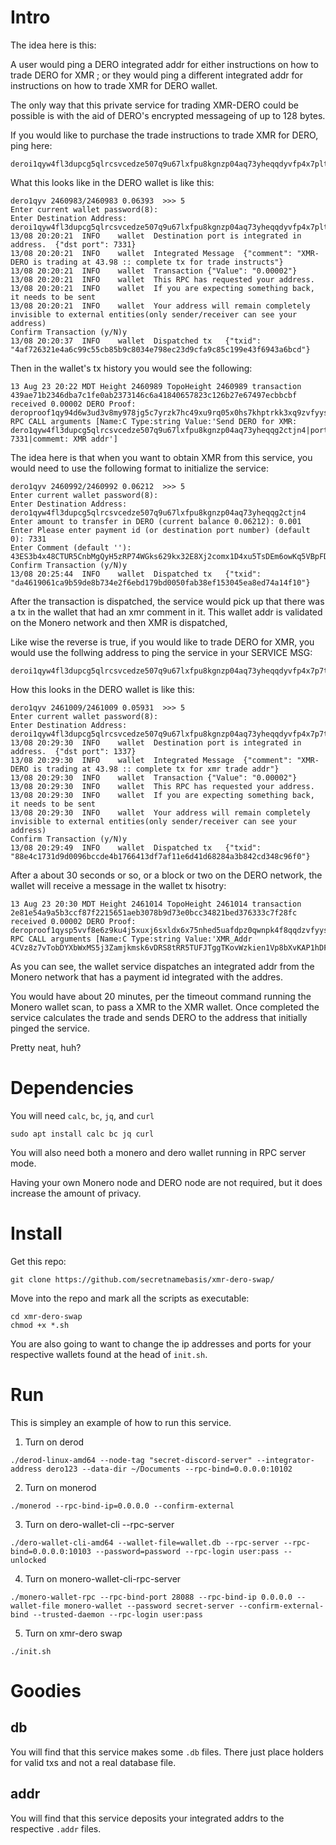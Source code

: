 # Intro
The idea here is this:

A user would ping a DERO integrated addr for either instructions on how to trade DERO for XMR ; or they would ping a different integrated addr for instructions on how to trade XMR for DERO wallet.

The only way that this private service for trading XMR-DERO could be possible is with the aid of DERO's encrypted messageing of up to 128 bytes.

If you would like to purchase the trade instructions to trade XMR for DERO, ping here:
```
deroi1qyw4fl3dupcg5qlrcsvcedze507q9u67lxfpu8kgnzp04aq73yheqqdyvfp4x7pltpx4yt2yg4fy7grfwvs8gunpv35kueeqv96zqdpn9cunsgp68gsxxmmdwpkx2ar9yp68sgrxdaezqarjv9jx2grfdeehgun4vd68xcjy25v3egmzfe2sqcjk25pqtz8g55
```

What this looks like in the DERO wallet is like this:
```
dero1qyv 2460983/2460983 0.06393  >>> 5
Enter current wallet password(8):
Enter Destination Address: deroi1qyw4fl3dupcg5qlrcsvcedze507q9u67lxfpu8kgnzp04aq73yheqqdyvfp4x7pltpx4yt2yg4fy7grfwvs8gunpv35kueeqv96zqdpn9cunsgp68gsxxmmdwpkx2ar9yp68sgrxdaezqarjv9jx2grfdeehgun4vd68xcjy25v3egmzfe2sqcjk25pqtz8g55
13/08 20:20:21	INFO	wallet	Destination port is integrated in address.	{"dst port": 7331}
13/08 20:20:21	INFO	wallet	Integrated Message	{"comment": "XMR-DERO is trading at 43.98 :: complete tx for trade instructs"}
13/08 20:20:21	INFO	wallet	Transaction	{"Value": "0.00002"}
13/08 20:20:21	INFO	wallet	This RPC has requested your address.
13/08 20:20:21	INFO	wallet	If you are expecting something back, it needs to be sent
13/08 20:20:21	INFO	wallet	Your address will remain completely invisible to external entities(only sender/receiver can see your address)
Confirm Transaction (y/N)y
13/08 20:20:37	INFO	wallet	Dispatched tx	{"txid": "4af726321e4a6c99c55cb85b9c8034e798ec23d9cfa9c85c199e43f6943a6bcd"}
```
Then in the wallet's tx history you would see the following:
```
13 Aug 23 20:22 MDT Height 2460989 TopoHeight 2460989 transaction 439ae71b2346dba7c1fe0ab2373146c6a41840657823c126b27e67497ecbbcbf received 0.00002 DERO Proof: deroproof1qy94d6w3ud3v8my978jg5c7yrzk7hc49xu9rq05x0hs7khptrkk3xq9zvfyyskpqw9ylegtj0v4phg6qcw3f3smdwx0ksx6cxnka2t05055hwr5xt7uky4j4qg3vcz30 RPC CALL arguments [Name:C Type:string Value:'Send DERO for XMR: dero1qyw4fl3dupcg5qlrcsvcedze507q9u67lxfpu8kgnzp04aq73yheqqg2ctjn4|port 7331|commemt: XMR addr']
```
The idea here is that when you want to obtain XMR from this service, you would need to use the following format to initialize the service:
```
dero1qyv 2460992/2460992 0.06212  >>> 5
Enter current wallet password(8):
Enter Destination Address: dero1qyw4fl3dupcg5qlrcsvcedze507q9u67lxfpu8kgnzp04aq73yheqqg2ctjn4
Enter amount to transfer in DERO (current balance 0.06212): 0.001
Enter Please enter payment id (or destination port number) (default 0): 7331
Enter Comment (default ''): 43ES3b4x48CTUR5CnbMgQyH5zRP74WGks629kx32E8Xj2comx1D4xu5TsDEm6owKq5VBpFDdguEtHiPZE1TcoGor5RviTC5
Confirm Transaction (y/N)y
13/08 20:25:44	INFO	wallet	Dispatched tx	{"txid": "da4619061ca9b59de8b734e2f6ebd179bd0050fab38ef153045ea8ed74a14f10"}
```
After the transaction is dispatched, the service would pick up that there was a tx in the wallet that had an xmr comment in it. This wallet addr is validated on the Monero network and then XMR is dispatched,

Like wise the reverse is true, if you would like to trade DERO for XMR, you would use the follwing address to ping the service in your SERVICE MSG:
```
deroi1qyw4fl3dupcg5qlrcsvcedze507q9u67lxfpu8kgnzp04aq73yheqqdyvfp4x7p7tpx4yt2yg4fy7grfwvs8gunpv35kueeqv96zqdpn9cunsgp68gsxxmmdwpkx2ar9yp68sgrxdaezq7rdwgs8gunpv3jjqctyv3exy3z4ryznjcjw25qxy4j4qgk69vgy
```
How this looks in the DERO wallet is like this:
```
dero1qyv 2461009/2461009 0.05931  >>> 5
Enter current wallet password(8):
Enter Destination Address: deroi1qyw4fl3dupcg5qlrcsvcedze507q9u67lxfpu8kgnzp04aq73yheqqdyvfp4x7p7tpx4yt2yg4fy7grfwvs8gunpv35kueeqv96zqdpn9cunsgp68gsxxmmdwpkx2ar9yp68sgrxdaezq7rdwgs8gunpv3jjqctyv3exy3z4ryznjcjw25qxy4j4qgk69vgy
13/08 20:29:30	INFO	wallet	Destination port is integrated in address.	{"dst port": 1337}
13/08 20:29:30	INFO	wallet	Integrated Message	{"comment": "XMR-DERO is trading at 43.98 :: complete tx for xmr trade addr"}
13/08 20:29:30	INFO	wallet	Transaction	{"Value": "0.00002"}
13/08 20:29:30	INFO	wallet	This RPC has requested your address.
13/08 20:29:30	INFO	wallet	If you are expecting something back, it needs to be sent
13/08 20:29:30	INFO	wallet	Your address will remain completely invisible to external entities(only sender/receiver can see your address)
Confirm Transaction (y/N)y
13/08 20:29:49	INFO	wallet	Dispatched tx	{"txid": "88e4c1731d9d0096bccde4b1766413df7af11e6d41d68284a3b842cd348c96f0"}

```
After a about 30 seconds or so, or a block or two on the DERO network, the wallet will receive a message in the wallet tx hisotry:
```
13 Aug 23 20:30 MDT Height 2461014 TopoHeight 2461014 transaction 2e81e54a9a5b3ccf87f2215651aeb3078b9d73e0bcc34821bed376333c7f28fc received 0.00002 DERO Proof: deroproof1qysp5vvf8e6z9ku4j5xuxj6sxldx6x75nhed5uafdpz0qwnpk4f8qqdzvfyyskpqphrhxy645vuwmk0j6vpdr8q452q6yrq9v9wct3nu8r8jsz24geqxy4j4qguyght2 RPC CALL arguments [Name:C Type:string Value:'XMR_Addr 4CVz8z7vTobDYXbWxMS5j3Zamjkmsk6vDRS8tRR5TUFJTggTKovWzkien1Vp8bXvKAP1hDFJwZjxUgRqjfmY9sNPP8jRXzEr56F6dK3y9q']
```
As you can see, the wallet service dispatches an integrated addr from the Monero network that has a payment id integrated with the addres.

You would have about 20 minutes, per the timeout command running the Monero wallet scan, to pass a XMR to the XMR wallet. Once completed the service calculates the trade and sends DERO to the address that initially pinged the service.

Pretty neat, huh?

# Dependencies
You will need `calc`, `bc`, `jq`, and `curl`
```
sudo apt install calc bc jq curl
```
You will also need both a monero and dero wallet running in RPC server mode.

Having your own Monero node and DERO node are not required, but it does increase the amount of privacy.

# Install
Get this repo:
```
git clone https://github.com/secretnamebasis/xmr-dero-swap/
```

Move into the repo and mark all the scripts as executable:
```
cd xmr-dero-swap
chmod +x *.sh
```

You are also going to want to change the ip addresses and ports for your respective wallets found at the head of  `init.sh`.

# Run
This is simpley an example of how to run this service.

1. Turn on derod
```
./derod-linux-amd64 --node-tag "secret-discord-server" --integrator-address dero123 --data-dir ~/Documents --rpc-bind=0.0.0.0:10102
```
2. Turn on monerod
```
./monerod --rpc-bind-ip=0.0.0.0 --confirm-external
```
3. Turn on dero-wallet-cli --rpc-server
```
./dero-wallet-cli-amd64 --wallet-file=wallet.db --rpc-server --rpc-bind=0.0.0.0:10103 --password=password --rpc-login user:pass --unlocked
```
4. Turn on monero-wallet-cli-rpc-server
```
./monero-wallet-rpc --rpc-bind-port 28088 --rpc-bind-ip 0.0.0.0 --wallet-file monero-wallet --password secret-server --confirm-external-bind --trusted-daemon --rpc-login user:pass
```
5. Turn on xmr-dero swap
```
./init.sh
```

# Goodies
## db
You will find that this service makes some `.db` files. There just place holders for valid txs and not a real database file.

## addr
You will find that this service deposits your integrated addrs to the respective `.addr` files.
